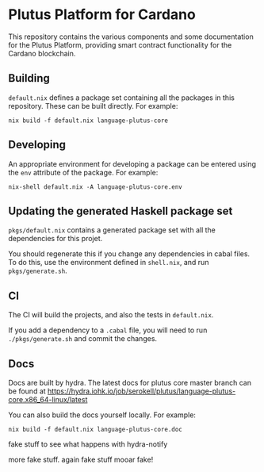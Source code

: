 # Plutus Platform for Cardano

This repository contains the various components and some documentation for the Plutus Platform, providing smart contract functionality for the Cardano blockchain.

## Building

`default.nix` defines a package set containing all the packages in this repository. These can be built directly.
For example:
```
nix build -f default.nix language-plutus-core
```

## Developing

An appropriate environment for developing a package can be entered using the `env` attribute of the package. For example:
```
nix-shell default.nix -A language-plutus-core.env
```

## Updating the generated Haskell package set

`pkgs/default.nix` contains a generated package set with all the dependencies for this projet.

You should regenerate this if you change any dependencies in cabal files. To do this, use the
environment defined in `shell.nix`, and run `pkgs/generate.sh`.

## CI

The CI will build the projects, and also the tests in `default.nix`.

If you add a dependency to a `.cabal` file, you will need to run
`./pkgs/generate.sh` and commit the changes.

## Docs

Docs are built by hydra. The latest docs for plutus core master branch can be found at
https://hydra.iohk.io/job/serokell/plutus/language-plutus-core.x86_64-linux/latest

You can also build the docs yourself locally. For example:
```
nix build -f default.nix language-plutus-core.doc
```
fake stuff to see what happens with hydra-notify

more fake stuff.
again fake stuff
mooar fake!
